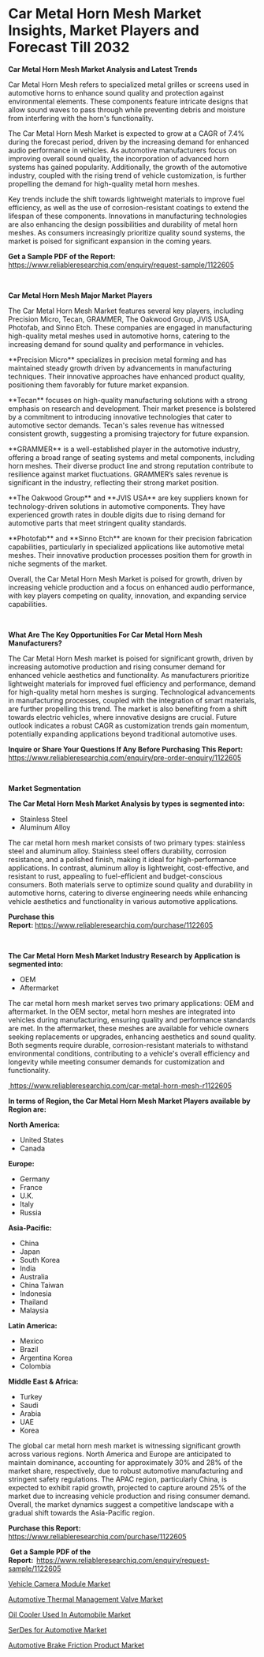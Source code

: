 <p><h1>Car Metal Horn Mesh Market Insights, Market Players and Forecast Till 2032</h1></p><p><strong>Car Metal Horn Mesh Market Analysis and Latest Trends</strong></p>
<p><p>Car Metal Horn Mesh refers to specialized metal grilles or screens used in automotive horns to enhance sound quality and protection against environmental elements. These components feature intricate designs that allow sound waves to pass through while preventing debris and moisture from interfering with the horn's functionality. </p><p>The Car Metal Horn Mesh Market is expected to grow at a CAGR of 7.4% during the forecast period, driven by the increasing demand for enhanced audio performance in vehicles. As automotive manufacturers focus on improving overall sound quality, the incorporation of advanced horn systems has gained popularity. Additionally, the growth of the automotive industry, coupled with the rising trend of vehicle customization, is further propelling the demand for high-quality metal horn meshes. </p><p>Key trends include the shift towards lightweight materials to improve fuel efficiency, as well as the use of corrosion-resistant coatings to extend the lifespan of these components. Innovations in manufacturing technologies are also enhancing the design possibilities and durability of metal horn meshes. As consumers increasingly prioritize quality sound systems, the market is poised for significant expansion in the coming years.</p></p>
<p><strong>Get a Sample PDF of the Report:&nbsp;</strong> <a href="https://www.reliableresearchiq.com/enquiry/request-sample/1122605?utm_campaign=1129&utm_medium=2&utm_source=Github&utm_content=ia&utm_term=31032025&utm_id=car-metal-horn-mesh">https://www.reliableresearchiq.com/enquiry/request-sample/1122605</a></p>
<p>&nbsp;</p>
<p><strong>Car Metal Horn Mesh Major Market Players</strong></p>
<p><p>The Car Metal Horn Mesh Market features several key players, including Precision Micro, Tecan, GRAMMER, The Oakwood Group, JVIS USA, Photofab, and Sinno Etch. These companies are engaged in manufacturing high-quality metal meshes used in automotive horns, catering to the increasing demand for sound quality and performance in vehicles.</p><p>**Precision Micro** specializes in precision metal forming and has maintained steady growth driven by advancements in manufacturing techniques. Their innovative approaches have enhanced product quality, positioning them favorably for future market expansion.</p><p>**Tecan** focuses on high-quality manufacturing solutions with a strong emphasis on research and development. Their market presence is bolstered by a commitment to introducing innovative technologies that cater to automotive sector demands. Tecan's sales revenue has witnessed consistent growth, suggesting a promising trajectory for future expansion.</p><p>**GRAMMER** is a well-established player in the automotive industry, offering a broad range of seating systems and metal components, including horn meshes. Their diverse product line and strong reputation contribute to resilience against market fluctuations. GRAMMER’s sales revenue is significant in the industry, reflecting their strong market position.</p><p>**The Oakwood Group** and **JVIS USA** are key suppliers known for technology-driven solutions in automotive components. They have experienced growth rates in double digits due to rising demand for automotive parts that meet stringent quality standards.</p><p>**Photofab** and **Sinno Etch** are known for their precision fabrication capabilities, particularly in specialized applications like automotive metal meshes. Their innovative production processes position them for growth in niche segments of the market.</p><p>Overall, the Car Metal Horn Mesh Market is poised for growth, driven by increasing vehicle production and a focus on enhanced audio performance, with key players competing on quality, innovation, and expanding service capabilities.</p></p>
<p>&nbsp;</p>
<p><strong>What Are The Key Opportunities For Car Metal Horn Mesh Manufacturers?</strong></p>
<p><p>The Car Metal Horn Mesh market is poised for significant growth, driven by increasing automotive production and rising consumer demand for enhanced vehicle aesthetics and functionality. As manufacturers prioritize lightweight materials for improved fuel efficiency and performance, demand for high-quality metal horn meshes is surging. Technological advancements in manufacturing processes, coupled with the integration of smart materials, are further propelling this trend. The market is also benefiting from a shift towards electric vehicles, where innovative designs are crucial. Future outlook indicates a robust CAGR as customization trends gain momentum, potentially expanding applications beyond traditional automotive uses.</p></p>
<p><strong>Inquire or Share Your Questions If Any Before Purchasing This Report:</strong> <a href="https://www.reliableresearchiq.com/enquiry/pre-order-enquiry/1122605?utm_campaign=1129&utm_medium=2&utm_source=Github&utm_content=ia&utm_term=31032025&utm_id=car-metal-horn-mesh">https://www.reliableresearchiq.com/enquiry/pre-order-enquiry/1122605</a></p>
<p>&nbsp;</p>
<p><strong>Market Segmentation</strong></p>
<p><strong>The Car Metal Horn Mesh Market Analysis by types is segmented into:</strong></p>
<p><ul><li>Stainless Steel</li><li>Aluminum Alloy</li></ul></p>
<p><p>The car metal horn mesh market consists of two primary types: stainless steel and aluminum alloy. Stainless steel offers durability, corrosion resistance, and a polished finish, making it ideal for high-performance applications. In contrast, aluminum alloy is lightweight, cost-effective, and resistant to rust, appealing to fuel-efficient and budget-conscious consumers. Both materials serve to optimize sound quality and durability in automotive horns, catering to diverse engineering needs while enhancing vehicle aesthetics and functionality in various automotive applications.</p></p>
<p><strong>Purchase this Report:&nbsp;</strong><a href="https://www.reliableresearchiq.com/purchase/1122605?utm_campaign=1129&utm_medium=2&utm_source=Github&utm_content=ia&utm_term=31032025&utm_id=car-metal-horn-mesh">https://www.reliableresearchiq.com/purchase/1122605</a></p>
<p>&nbsp;</p>
<p><strong>The Car Metal Horn Mesh Market Industry Research by Application is segmented into:</strong></p>
<p><ul><li>OEM</li><li>Aftermarket</li></ul></p>
<p><p>The car metal horn mesh market serves two primary applications: OEM and aftermarket. In the OEM sector, metal horn meshes are integrated into vehicles during manufacturing, ensuring quality and performance standards are met. In the aftermarket, these meshes are available for vehicle owners seeking replacements or upgrades, enhancing aesthetics and sound quality. Both segments require durable, corrosion-resistant materials to withstand environmental conditions, contributing to a vehicle's overall efficiency and longevity while meeting consumer demands for customization and functionality.</p></p>
<p><a href="https://www.reliableresearchiq.com/car-metal-horn-mesh-r1122605?utm_campaign=1129&utm_medium=2&utm_source=Github&utm_content=ia&utm_term=31032025&utm_id=car-metal-horn-mesh">&nbsp;https://www.reliableresearchiq.com/car-metal-horn-mesh-r1122605</a></p>
<p><strong>In terms of Region, the Car Metal Horn Mesh Market Players available by Region are:</strong></p>
<p>
    <p> <strong> North America: </strong>
        <ul>
            <li>United States</li>
            <li>Canada</li>
        </ul>
        </p> 
    <p> <strong> Europe: </strong>
        <ul>
            <li>Germany</li>
            <li>France</li>
            <li>U.K.</li>
            <li>Italy</li>
            <li>Russia</li>
        </ul>
        </p> 
    <p> <strong> Asia-Pacific: </strong>
        <ul>
            <li>China</li>
            <li>Japan</li>
            <li>South Korea</li>
            <li>India</li>
            <li>Australia</li>
            <li>China Taiwan</li>
            <li>Indonesia</li>
            <li>Thailand</li>
            <li>Malaysia</li>
        </ul>
        </p> 
    <p> <strong> Latin America: </strong>
        <ul>
            <li>Mexico</li>
            <li>Brazil</li>
            <li>Argentina Korea</li>
            <li>Colombia</li>
        </ul>
        </p> 
    <p> <strong> Middle East & Africa: </strong>
        <ul>
            <li>Turkey</li>
            <li>Saudi</li>
            <li>Arabia</li>
            <li>UAE</li>
            <li>Korea</li>
        </ul>
    </p>
    </p>
<p><p>The global car metal horn mesh market is witnessing significant growth across various regions. North America and Europe are anticipated to maintain dominance, accounting for approximately 30% and 28% of the market share, respectively, due to robust automotive manufacturing and stringent safety regulations. The APAC region, particularly China, is expected to exhibit rapid growth, projected to capture around 25% of the market due to increasing vehicle production and rising consumer demand. Overall, the market dynamics suggest a competitive landscape with a gradual shift towards the Asia-Pacific region.</p></p>
<p><strong>Purchase this Report: </strong><a href="https://www.reliableresearchiq.com/purchase/1122605?utm_campaign=1129&utm_medium=2&utm_source=Github&utm_content=ia&utm_term=31032025&utm_id=car-metal-horn-mesh">https://www.reliableresearchiq.com/purchase/1122605</a></p>
<p>&nbsp;<strong>Get a Sample PDF of the Report:&nbsp;&nbsp;</strong><a href="https://www.reliableresearchiq.com/enquiry/request-sample/1122605?utm_campaign=1129&utm_medium=2&utm_source=Github&utm_content=ia&utm_term=31032025&utm_id=car-metal-horn-mesh">https://www.reliableresearchiq.com/enquiry/request-sample/1122605</a></p>
<p><strong></strong></p>
<p><p><a href="https://github.com/iwanesucices/Market-Research-Report-List-1/blob/main/vehicle-camera-module-market.md?utm_campaign=1129&utm_medium=2&utm_source=Github&utm_content=ia&utm_term=31032025&utm_id=car-metal-horn-mesh">Vehicle Camera Module Market</a></p><p><a href="https://github.com/snapetylerho/Market-Research-Report-List-1/blob/main/automotive-thermal-management-valve-market.md?utm_campaign=1129&utm_medium=2&utm_source=Github&utm_content=ia&utm_term=31032025&utm_id=car-metal-horn-mesh">Automotive Thermal Management Valve Market</a></p><p><a href="https://github.com/hatlepigna2s/Market-Research-Report-List-1/blob/main/oil-cooler-used-in-automobile-market.md?utm_campaign=1129&utm_medium=2&utm_source=Github&utm_content=ia&utm_term=31032025&utm_id=car-metal-horn-mesh">Oil Cooler Used In Automobile Market</a></p><p><a href="https://github.com/sulvantomppa/Market-Research-Report-List-1/blob/main/serdes-for-automotive-market.md?utm_campaign=1129&utm_medium=2&utm_source=Github&utm_content=ia&utm_term=31032025&utm_id=car-metal-horn-mesh">SerDes for Automotive Market</a></p><p><a href="https://github.com/stunzkocotpv/Market-Research-Report-List-1/blob/main/automotive-brake-friction-product-market.md?utm_campaign=1129&utm_medium=2&utm_source=Github&utm_content=ia&utm_term=31032025&utm_id=car-metal-horn-mesh">Automotive Brake Friction Product Market</a></p></p>